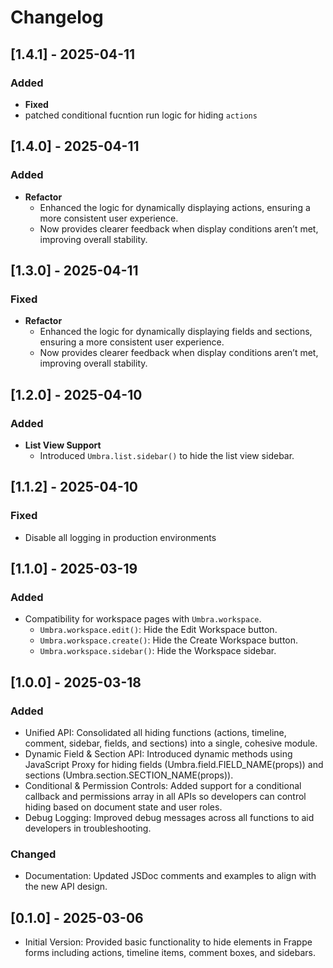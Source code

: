 # Changelog

## [1.4.1] - 2025-04-11

### Added

- **Fixed**
- patched conditional fucntion run logic for hiding `actions`

## [1.4.0] - 2025-04-11

### Added

- **Refactor**
  - Enhanced the logic for dynamically displaying actions, ensuring a more consistent user experience.
  - Now provides clearer feedback when display conditions aren’t met, improving overall stability.

## [1.3.0] - 2025-04-11

### Fixed

- **Refactor**
  - Enhanced the logic for dynamically displaying fields and sections, ensuring a more consistent user experience.
  - Now provides clearer feedback when display conditions aren’t met, improving overall stability.

## [1.2.0] - 2025-04-10

### Added
- **List View Support**
  - Introduced `Umbra.list.sidebar()` to hide the list view sidebar.

## [1.1.2] - 2025-04-10

### Fixed

- Disable all logging in production environments

## [1.1.0] - 2025-03-19

### Added

- Compatibility for workspace pages with `Umbra.workspace`.
  - `Umbra.workspace.edit()`: Hide the Edit Workspace button.
  - `Umbra.workspace.create()`: Hide the Create Workspace button.
  - `Umbra.workspace.sidebar()`: Hide the Workspace sidebar.

## [1.0.0] - 2025-03-18

### Added

- Unified API: Consolidated all hiding functions (actions, timeline, comment, sidebar, fields, and sections) into a single, cohesive module.
- Dynamic Field & Section API: Introduced dynamic methods using JavaScript Proxy for hiding fields (Umbra.field.FIELD_NAME(props)) and sections (Umbra.section.SECTION_NAME(props)).
- Conditional & Permission Controls: Added support for a conditional callback and permissions array in all APIs so developers can control hiding based on document state and user roles.
- Debug Logging: Improved debug messages across all functions to aid developers in troubleshooting.

### Changed

- Documentation: Updated JSDoc comments and examples to align with the new API design.

## [0.1.0] - 2025-03-06

- Initial Version: Provided basic functionality to hide elements in Frappe forms including actions, timeline items, comment boxes, and sidebars.